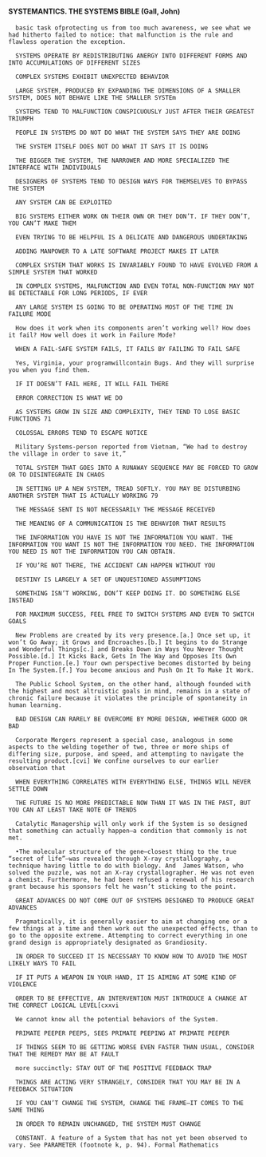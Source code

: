 #### SYSTEMANTICS. THE SYSTEMS BIBLE (Gall, John)
      basic task ofprotecting us from too much awareness, we see what we had hitherto failed to notice: that malfunction is the rule and flawless operation the exception.

      SYSTEMS OPERATE BY REDISTRIBUTING ANERGY INTO DIFFERENT FORMS AND INTO ACCUMULATIONS OF DIFFERENT SIZES

      COMPLEX SYSTEMS EXHIBIT UNEXPECTED BEHAVIOR

      LARGE SYSTEM, PRODUCED BY EXPANDING THE DIMENSIONS OF A SMALLER SYSTEM, DOES NOT BEHAVE LIKE THE SMALLER SYSTEm

      SYSTEMS TEND TO MALFUNCTION CONSPICUOUSLY JUST AFTER THEIR GREATEST TRIUMPH

      PEOPLE IN SYSTEMS DO NOT DO WHAT THE SYSTEM SAYS THEY ARE DOING

      THE SYSTEM ITSELF DOES NOT DO WHAT IT SAYS IT IS DOING

      THE BIGGER THE SYSTEM, THE NARROWER AND MORE SPECIALIZED THE INTERFACE WITH INDIVIDUALS

      DESIGNERS OF SYSTEMS TEND TO DESIGN WAYS FOR THEMSELVES TO BYPASS THE SYSTEM

      ANY SYSTEM CAN BE EXPLOITED

      BIG SYSTEMS EITHER WORK ON THEIR OWN OR THEY DON’T. IF THEY DON’T, YOU CAN’T MAKE THEM

      EVEN TRYING TO BE HELPFUL IS A DELICATE AND DANGEROUS UNDERTAKING

      ADDING MANPOWER TO A LATE SOFTWARE PROJECT MAKES IT LATER

      COMPLEX SYSTEM THAT WORKS IS INVARIABLY FOUND TO HAVE EVOLVED FROM A SIMPLE SYSTEM THAT WORKED

      IN COMPLEX SYSTEMS, MALFUNCTION AND EVEN TOTAL NON-FUNCTION MAY NOT BE DETECTABLE FOR LONG PERIODS, IF EVER

      ANY LARGE SYSTEM IS GOING TO BE OPERATING MOST OF THE TIME IN FAILURE MODE

      How does it work when its components aren’t working well? How does it fail? How well does it work in Failure Mode?

      WHEN A FAIL-SAFE SYSTEM FAILS, IT FAILS BY FAILING TO FAIL SAFE

      Yes, Virginia, your programwillcontain Bugs. And they will surprise you when you find them.

      IF IT DOESN’T FAIL HERE, IT WILL FAIL THERE

      ERROR CORRECTION IS WHAT WE DO

      AS SYSTEMS GROW IN SIZE AND COMPLEXITY, THEY TEND TO LOSE BASIC FUNCTIONS 71

      COLOSSAL ERRORS TEND TO ESCAPE NOTICE

      Military Systems-person reported from Vietnam, “We had to destroy the village in order to save it,”

      TOTAL SYSTEM THAT GOES INTO A RUNAWAY SEQUENCE MAY BE FORCED TO GROW OR TO DISINTEGRATE IN CHAOS

      IN SETTING UP A NEW SYSTEM, TREAD SOFTLY. YOU MAY BE DISTURBING ANOTHER SYSTEM THAT IS ACTUALLY WORKING 79

      THE MESSAGE SENT IS NOT NECESSARILY THE MESSAGE RECEIVED

      THE MEANING OF A COMMUNICATION IS THE BEHAVIOR THAT RESULTS

      THE INFORMATION YOU HAVE IS NOT THE INFORMATION YOU WANT. THE INFORMATION YOU WANT IS NOT THE INFORMATION YOU NEED. THE INFORMATION YOU NEED IS NOT THE INFORMATION YOU CAN OBTAIN.

      IF YOU’RE NOT THERE, THE ACCIDENT CAN HAPPEN WITHOUT YOU

      DESTINY IS LARGELY A SET OF UNQUESTIONED ASSUMPTIONS

      SOMETHING ISN’T WORKING, DON’T KEEP DOING IT. DO SOMETHING ELSE INSTEAD

      FOR MAXIMUM SUCCESS, FEEL FREE TO SWITCH SYSTEMS AND EVEN TO SWITCH GOALS

      New Problems are created by its very presence.[a.] Once set up, it won’t Go Away; it Grows and Encroaches.[b.] It begins to do Strange and Wonderful Things[c.] and Breaks Down in Ways You Never Thought Possible.[d.] It Kicks Back, Gets In The Way and Opposes Its Own Proper Function.[e.] Your own perspective becomes distorted by being In The System.[f.] You become anxious and Push On It To Make It Work.

      The Public School System, on the other hand, although founded with the highest and most altruistic goals in mind, remains in a state of chronic failure because it violates the principle of spontaneity in human learning.

      BAD DESIGN CAN RARELY BE OVERCOME BY MORE DESIGN, WHETHER GOOD OR BAD

      Corporate Mergers represent a special case, analogous in some aspects to the welding together of two, three or more ships of differing size, purpose, and speed, and attempting to navigate the resulting product.[cvi] We confine ourselves to our earlier observation that

      WHEN EVERYTHING CORRELATES WITH EVERYTHING ELSE, THINGS WILL NEVER SETTLE DOWN

      THE FUTURE IS NO MORE PREDICTABLE NOW THAN IT WAS IN THE PAST, BUT YOU CAN AT LEAST TAKE NOTE OF TRENDS

      Catalytic Managership will only work if the System is so designed that something can actually happen—a condition that commonly is not met.

      •The molecular structure of the gene—closest thing to the true “secret of life”—was revealed through X-ray crystallography, a technique having little to do with biology. And  James Watson, who solved the puzzle, was not an X-ray crystallographer. He was not even a chemist. Furthermore, he had been refused a renewal of his research grant because his sponsors felt he wasn’t sticking to the point.

      GREAT ADVANCES DO NOT COME OUT OF SYSTEMS DESIGNED TO PRODUCE GREAT ADVANCES

      Pragmatically, it is generally easier to aim at changing one or a few things at a time and then work out the unexpected effects, than to go to the opposite extreme. Attempting to correct everything in one grand design is appropriately designated as Grandiosity.

      IN ORDER TO SUCCEED IT IS NECESSARY TO KNOW HOW TO AVOID THE MOST LIKELY WAYS TO FAIL

      IF IT PUTS A WEAPON IN YOUR HAND, IT IS AIMING AT SOME KIND OF VIOLENCE

      ORDER TO BE EFFECTIVE, AN INTERVENTION MUST INTRODUCE A CHANGE AT THE CORRECT LOGICAL LEVEL[cxxvi

      We cannot know all the potential behaviors of the System.

      PRIMATE PEEPER PEEPS, SEES PRIMATE PEEPING AT PRIMATE PEEPER

      IF THINGS SEEM TO BE GETTING WORSE EVEN FASTER THAN USUAL, CONSIDER THAT THE REMEDY MAY BE AT FAULT

      more succinctly: STAY OUT OF THE POSITIVE FEEDBACK TRAP

      THINGS ARE ACTING VERY STRANGELY, CONSIDER THAT YOU MAY BE IN A FEEDBACK SITUATION

      IF YOU CAN’T CHANGE THE SYSTEM, CHANGE THE FRAME—IT COMES TO THE SAME THING

      IN ORDER TO REMAIN UNCHANGED, THE SYSTEM MUST CHANGE

      CONSTANT. A feature of a System that has not yet been observed to vary. See PARAMETER (footnote k, p. 94). Formal Mathematics

